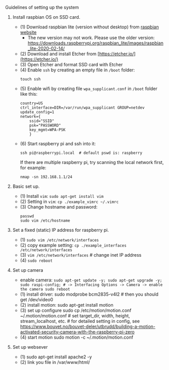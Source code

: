 Guidelines of setting up the system

1. Install raspbian OS on SSD card.
    + (1) Download raspbian lite (version without desktop) from [raspbian website](https://www.raspberrypi.org/downloads/raspbian/) 
    	- The new version may not work. Please use the older version: https://downloads.raspberrypi.org/raspbian_lite/images/raspbian_lite-2020-02-14/
    + (2) Download and install Etcher from [https://etcher.io/](https://etcher.io/)
    + (3) Open Etcher and format SSD card with Etcher
    + (4) Enable `ssh` by creating an empty file in `/boot` folder:
        ```
        touch ssh
        ```
    + (5) Enable wifi by creating file `wpa_supplicant.conf` in `/boot` folder like this:
        ```
        country=US
        ctrl_interface=DIR=/var/run/wpa_supplicant GROUP=netdev
        update_config=1
        network={
            ssid="SSID"
            psk="PASSWORD"
            key_mgmt=WPA-PSK
            }
        ```
    + (6) Start raspberry pi and ssh into it:
        ```
        ssh pi@raspberrypi.local  # default pswd is: raspberry
	
        ```
        If there are multiple raspberry pi, try scanning the local network first, for example:
        ```
        nmap -sn 192.168.1.1/24
        ```

2. Basic set up.
    + (1) Install `vim`: `sudo apt-get install vim`
    + (2) Setting in `vim`: `cp ./example_vimrc ~/.vimrc` 
    + (3) Change hostname and password: 
        ```
        passwd
        sudo vim /etc/hostname
        ```

3. Set a fixed (static) IP address for raspberry pi.
	+ (1) `sudo vim /etc/network/interfaces`
    + (2) copy example setting: `cp ./example_interfaces /etc/network/interfaces`
    + (3) `vim /etc/network/interfaces` # change inet IP address
    + (4) `sudo reboot`

4. Set up camera
    + enable camera: ```
        sudo apt-get update -y;
        sudo apt-get upgrade -y;
        sudo raspi-config; # -> Interfacing Options -> Camera -> enable the camera
        sudo reboot ```
    + (1) install driver:
            sudo modprobe bcm2835-v4l2  # then you should get /dev/video0
    + (2) install motion:
            sudo apt-get install motion
    + (3) set up configure 
            sudo cp /etc/motion/motion.conf ~/.motion/motion.conf
            # set target_dir, width, height, stream_localhost, etc.
            # for detailed setting in config, see https://www.bouvet.no/bouvet-deler/utbrudd/building-a-motion-activated-security-camera-with-the-raspberry-pi-zero
    + (4) start motion
            sudo motion -c ~/.motion/motion.conf

5. Set up websever
    + (1) sudo apt-get install apache2 -y
    + (2) link you file in /var/www/html/


